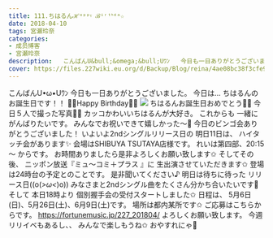 ```yaml
---
title: 111.ちはるんℋᵅᵖᵖᵞ ℬⁱʳᵗᑋᵈᵃ☆
date: 2018-04-10
tags: 宮瀬玲奈
categories: 
- 成员博客
- 宮瀬玲奈
description:   こんばんU&bull;&omega;&bull;Uﾜﾝ   今日も一日ありがとうございました。      今日は...    ちはるんのお誕生日です！！   🎉💓Happy Birthday💓🎉               ちはるんお誕生日おめでとう🎂🎊    今日５人...
cover: https://files.227wiki.eu.org/d/Backup/Blog/reina/4ae08bc38f3cfe9d4cb49150f3a2f.jpg 
---
```


  こんばんU•ω•Uﾜﾝ   今日も一日ありがとうございました。      今日は...    ちはるんのお誕生日です！！   🎉💓Happy Birthday💓🎉         ![](https://files.227wiki.eu.org/d/Backup/Blog/reina/4ae08bc38f3cfe9d4cb49150f3a2f.jpg)      ちはるんお誕生日おめでとう🎂🎊    今日５人で撮った写真📸💓       カッコかわいいちはるんが大好き。   これからも  一緒にがんばりたいです。        みんなでお祝いできて嬉しかった～💓    今日のビンゴ会ありがとうございました！         いよいよ2ndシングルリリース日の 明日11日は、  ハイタッチ会があります✨  会場はSHIBUYA TSUTAYA店様です。   れいは第四部、20:15～ からです。  お時間ありましたら是非よろしくお願い致します✩                そしてその後、  ニッポン放送『ミュ〜コミ＋プラス 』に 生出演させていただきます✩  登場は24時台の予定とのことです。  是非聞いてください♪        明日は待ちに待った  リリース日((o(*>ω<*)o))   みなさまと2ndシングル曲をたくさん分かち合いたいです💓   そして 本日18時より 個別握手会の受付スタートしました✩ 日程は、 5月6日(日)、5月26日(土)、6月9日(土)です。 場所は都内某所です✩ ご応募はこちらからです。 https://fortunemusic.jp/227_201804/ よろしくお願い致します。 今週リリイベもあるし、、 みんなで楽しもうね✩     おやすれにゃ💓


